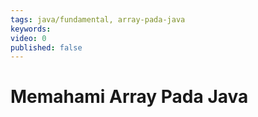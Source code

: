 ```yaml
---
tags: java/fundamental, array-pada-java
keywords: 
video: 0
published: false
---
```

# Memahami Array Pada Java
